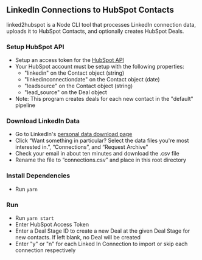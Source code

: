 ## LinkedIn Connections to HubSpot Contacts

linked2hubspot is a Node CLI tool that processes LinkedIn connection data, uploads it to HubSpot Contacts, and optionally creates HubSpot Deals.

### Setup HubSpot API

-   Setup an access token for the [HubSpot API](https://developers.hubspot.com/docs/api/overview)
-   Your HubSpot account must be setup with the following properties:
    -   "linkedin" on the Contact object (string)
    -   "linkedinconnectiondate" on the Contact object (date)
    -   "leadsource" on the Contact object (string)
    -   "lead_source" on the Deal object
-   Note: This program creates deals for each new contact in the "default" pipeline

### Download LinkedIn Data

-   Go to LinkedIn's [personal data download page](https://www.linkedin.com/mypreferences/d/download-my-data)
-   Click “Want something in particular? Select the data files you're most interested in.”, “Connections”, and “Request Archive”
-   Check your email in about ten minutes and download the .csv file
-   Rename the file to “connections.csv” and place in this root directory

### Install Dependencies

-   Run `yarn`

### Run

-   Run `yarn start`
-   Enter HubSpot Access Token
-   Enter a Deal Stage ID to create a new Deal at the given Deal Stage for new contacts. If left blank, no Deal will be created
-   Enter "y" or "n" for each Linked In Connection to import or skip each connection respectively
